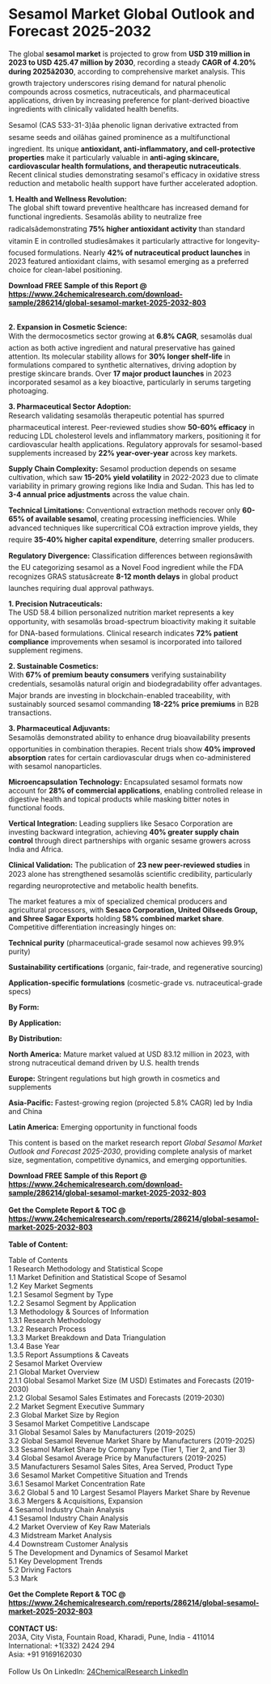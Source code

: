 <h1>Sesamol Market Global Outlook and Forecast 2025-2032</h1><p>The global <strong>sesamol market</strong> is projected to grow from <strong>USD 319 million in 2023 to USD 425.47 million by 2030</strong>, recording a steady <strong>CAGR of 4.20% during 2025â2030</strong>, according to comprehensive market analysis. This growth trajectory underscores rising demand for natural phenolic compounds across cosmetics, nutraceuticals, and pharmaceutical applications, driven by increasing preference for plant-derived bioactive ingredients with clinically validated health benefits.</p><p>Sesamol (CAS 533-31-3)âa phenolic lignan derivative extracted from sesame seeds and oilâhas gained prominence as a multifunctional ingredient. Its unique <strong>antioxidant, anti-inflammatory, and cell-protective properties</strong> make it particularly valuable in <strong>anti-aging skincare, cardiovascular health formulations, and therapeutic nutraceuticals</strong>. Recent clinical studies demonstrating sesamol's efficacy in oxidative stress reduction and metabolic health support have further accelerated adoption.</p><p><strong>1. Health and Wellness Revolution:</strong><br>
The global shift toward preventive healthcare has increased demand for functional ingredients. Sesamolâs ability to neutralize free radicalsâdemonstrating <strong>75% higher antioxidant activity</strong> than standard vitamin E in controlled studiesâmakes it particularly attractive for longevity-focused formulations. Nearly <strong>42% of nutraceutical product launches</strong> in 2023 featured antioxidant claims, with sesamol emerging as a preferred choice for clean-label positioning.</p><div><b>Download FREE Sample of this Report @ 
            <a href="https://www.24chemicalresearch.com/download-sample/286214/global-sesamol-market-2025-2032-803">
            https://www.24chemicalresearch.com/download-sample/286214/global-sesamol-market-2025-2032-803</a></b></div><br><p><strong>2. Expansion in Cosmetic Science:</strong><br>
With the dermocosmetics sector growing at <strong>6.8% CAGR</strong>, sesamolâs dual action as both active ingredient and natural preservative has gained attention. Its molecular stability allows for <strong>30% longer shelf-life</strong> in formulations compared to synthetic alternatives, driving adoption by prestige skincare brands. Over <strong>17 major product launches</strong> in 2023 incorporated sesamol as a key bioactive, particularly in serums targeting photoaging.</p><p><strong>3. Pharmaceutical Sector Adoption:</strong><br>
Research validating sesamolâs therapeutic potential has spurred pharmaceutical interest. Peer-reviewed studies show <strong>50-60% efficacy</strong> in reducing LDL cholesterol levels and inflammatory markers, positioning it for cardiovascular health applications. Regulatory approvals for sesamol-based supplements increased by <strong>22% year-over-year</strong> across key markets.</p><p><strong>Supply Chain Complexity:</strong> Sesamol production depends on sesame cultivation, which saw <strong>15-20% yield volatility</strong> in 2022-2023 due to climate variability in primary growing regions like India and Sudan. This has led to <strong>3-4 annual price adjustments</strong> across the value chain.</p><p><strong>Technical Limitations:</strong> Conventional extraction methods recover only <strong>60-65% of available sesamol</strong>, creating processing inefficiencies. While advanced techniques like supercritical COâ extraction improve yields, they require <strong>35-40% higher capital expenditure</strong>, deterring smaller producers.</p><p><strong>Regulatory Divergence:</strong> Classification differences between regionsâwith the EU categorizing sesamol as a Novel Food ingredient while the FDA recognizes GRAS statusâcreate <strong>8-12 month delays</strong> in global product launches requiring dual approval pathways.</p><p><strong>1. Precision Nutraceuticals:</strong><br>
The USD 58.4 billion personalized nutrition market represents a key opportunity, with sesamolâs broad-spectrum bioactivity making it suitable for DNA-based formulations. Clinical research indicates <strong>72% patient compliance</strong> improvements when sesamol is incorporated into tailored supplement regimens.</p><p><strong>2. Sustainable Cosmetics:</strong><br>
With <strong>67% of premium beauty consumers</strong> verifying sustainability credentials, sesamolâs natural origin and biodegradability offer advantages. Major brands are investing in blockchain-enabled traceability, with sustainably sourced sesamol commanding <strong>18-22% price premiums</strong> in B2B transactions.</p><p><strong>3. Pharmaceutical Adjuvants:</strong><br>
Sesamolâs demonstrated ability to enhance drug bioavailability presents opportunities in combination therapies. Recent trials show <strong>40% improved absorption</strong> rates for certain cardiovascular drugs when co-administered with sesamol nanoparticles.</p><p><strong>Microencapsulation Technology:</strong> Encapsulated sesamol formats now account for <strong>28% of commercial applications</strong>, enabling controlled release in digestive health and topical products while masking bitter notes in functional foods.</p><p><strong>Vertical Integration:</strong> Leading suppliers like Sesaco Corporation are investing backward integration, achieving <strong>40% greater supply chain control</strong> through direct partnerships with organic sesame growers across India and Africa.</p><p><strong>Clinical Validation:</strong> The publication of <strong>23 new peer-reviewed studies</strong> in 2023 alone has strengthened sesamolâs scientific credibility, particularly regarding neuroprotective and metabolic health benefits.</p><p>The market features a mix of specialized chemical producers and agricultural processors, with <strong>Sesaco Corporation, United Oilseeds Group, and Shree Sagar Exports</strong> holding <strong>58% combined market share</strong>. Competitive differentiation increasingly hinges on:</p><p><strong>Technical purity</strong> (pharmaceutical-grade sesamol now achieves 99.9% purity)</p><p><strong>Sustainability certifications</strong> (organic, fair-trade, and regenerative sourcing)</p><p><strong>Application-specific formulations</strong> (cosmetic-grade vs. nutraceutical-grade specs)</p><p><strong>By Form:</strong></p><p><strong>By Application:</strong></p><p><strong>By Distribution:</strong></p><p><strong>North America:</strong> Mature market valued at USD 83.12 million in 2023, with strong nutraceutical demand driven by U.S. health trends</p><p><strong>Europe:</strong> Stringent regulations but high growth in cosmetics and supplements</p><p><strong>Asia-Pacific:</strong> Fastest-growing region (projected 5.8% CAGR) led by India and China</p><p><strong>Latin America:</strong> Emerging opportunity in functional foods</p><p>This content is based on the market research report <em>Global Sesamol Market Outlook and Forecast 2025-2030</em>, providing complete analysis of market size, segmentation, competitive dynamics, and emerging opportunities.</p><div><b>Download FREE Sample of this Report @ 
            <a href="https://www.24chemicalresearch.com/download-sample/286214/global-sesamol-market-2025-2032-803">
            https://www.24chemicalresearch.com/download-sample/286214/global-sesamol-market-2025-2032-803</a></b></div><br><div><b>Get the Complete Report & TOC @ 
            <a href="https://www.24chemicalresearch.com/reports/286214/global-sesamol-market-2025-2032-803">
            https://www.24chemicalresearch.com/reports/286214/global-sesamol-market-2025-2032-803</a></b></div><br>
            <b>Table of Content:</b><p>Table of Contents<br />
1 Research Methodology and Statistical Scope<br />
1.1 Market Definition and Statistical Scope of Sesamol<br />
1.2 Key Market Segments<br />
1.2.1 Sesamol Segment by Type<br />
1.2.2 Sesamol Segment by Application<br />
1.3 Methodology & Sources of Information<br />
1.3.1 Research Methodology<br />
1.3.2 Research Process<br />
1.3.3 Market Breakdown and Data Triangulation<br />
1.3.4 Base Year<br />
1.3.5 Report Assumptions & Caveats<br />
2 Sesamol Market Overview<br />
2.1 Global Market Overview<br />
2.1.1 Global Sesamol Market Size (M USD) Estimates and Forecasts (2019-2030)<br />
2.1.2 Global Sesamol Sales Estimates and Forecasts (2019-2030)<br />
2.2 Market Segment Executive Summary<br />
2.3 Global Market Size by Region<br />
3 Sesamol Market Competitive Landscape<br />
3.1 Global Sesamol Sales by Manufacturers (2019-2025)<br />
3.2 Global Sesamol Revenue Market Share by Manufacturers (2019-2025)<br />
3.3 Sesamol Market Share by Company Type (Tier 1, Tier 2, and Tier 3)<br />
3.4 Global Sesamol Average Price by Manufacturers (2019-2025)<br />
3.5 Manufacturers Sesamol Sales Sites, Area Served, Product Type<br />
3.6 Sesamol Market Competitive Situation and Trends<br />
3.6.1 Sesamol Market Concentration Rate<br />
3.6.2 Global 5 and 10 Largest Sesamol Players Market Share by Revenue<br />
3.6.3 Mergers & Acquisitions, Expansion<br />
4 Sesamol Industry Chain Analysis<br />
4.1 Sesamol Industry Chain Analysis<br />
4.2 Market Overview of Key Raw Materials<br />
4.3 Midstream Market Analysis<br />
4.4 Downstream Customer Analysis<br />
5 The Development and Dynamics of Sesamol Market <br />
5.1 Key Development Trends<br />
5.2 Driving Factors<br />
5.3 Mark</p><div><b>Get the Complete Report & TOC @ 
            <a href="https://www.24chemicalresearch.com/reports/286214/global-sesamol-market-2025-2032-803">
            https://www.24chemicalresearch.com/reports/286214/global-sesamol-market-2025-2032-803</a></b></div><br><b>CONTACT US:</b><br>
            203A, City Vista, Fountain Road, Kharadi, Pune, India - 411014<br>
            International: +1(332) 2424 294<br>
            Asia: +91 9169162030 <br><br>
            Follow Us On LinkedIn: <a href="https://www.linkedin.com/company/24chemicalresearch/">24ChemicalResearch LinkedIn</a>